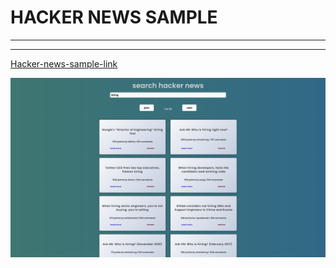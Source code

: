 # HACKER NEWS SAMPLE

---

---

[Hacker-news-sample-link](https://hacker-news-sample.vercel.app/)

![alt text](img/hacker-news.png)
